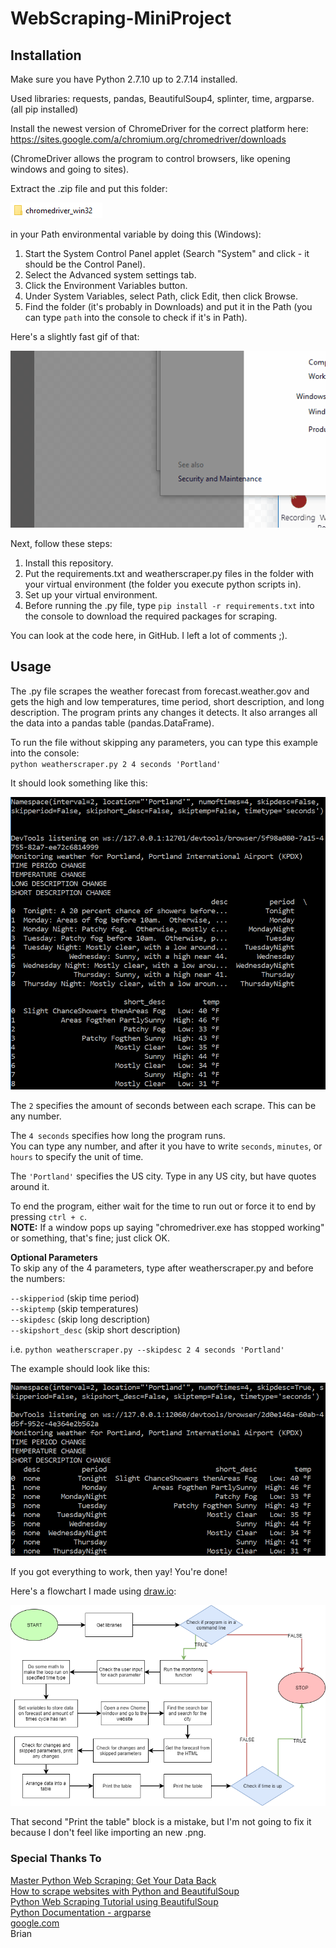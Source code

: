 # WebScraping-MiniProject
## Installation

Make sure you have Python 2.7.10 up to 2.7.14 installed.

Used libraries: requests, pandas, BeautifulSoup4, splinter, time, argparse.  
(all pip installed)

Install the newest version of ChromeDriver for the correct platform here: https://sites.google.com/a/chromium.org/chromedriver/downloads

(ChromeDriver allows the program to control browsers, like opening windows and going to sites).

Extract the .zip file and put this folder:

![ChromeDriver Folder](/images/cdriverfolder.PNG)

in your Path environmental variable by doing this (Windows):

1. Start the System Control Panel applet (Search "System" and click - it should be the Control Panel).  
2. Select the Advanced system settings tab.  
3. Click the Environment Variables button.  
4. Under System Variables, select Path, click Edit, then click Browse.  
5. Find the folder (it's probably in Downloads) and put it in the Path (you can type `path` into the console to check if it's in Path).

Here's a slightly fast gif of that:

![How to edit Path](/images/chromedriverpath.gif)

Next, follow these steps:

1. Install this repository.  
2. Put the requirements.txt and weatherscraper.py files in the folder with your virtual environment (the folder you execute python scripts in).  
3. Set up your virtual environment.
4. Before running the .py file, type `pip install -r requirements.txt` into the console to download the required packages for scraping.

You can look at the code here, in GitHub. I left a lot of comments ;).


## Usage
The .py file scrapes the weather forecast from forecast.weather.gov and gets the high and low temperatures, time period, short description, and long description. The program prints any changes it detects. It also arranges all the data into a pandas table (pandas.DataFrame).

To run the file without skipping any parameters, you can type this example into the console:  
`python weatherscraper.py 2 4 seconds 'Portland'`  

It should look something like this:

![Weather Scraping Example](/images/skipdesc.PNG)

The `2` specifies the amount of seconds between each scrape. This can be any number.

The `4 seconds` specifies how long the program runs.  
You can type any number, and after it you have to write `seconds`, `minutes`, or `hours` to specify the unit of time.

The `'Portland'` specifies the US city. Type in any US city, but have quotes around it.

To end the program, either wait for the time to run out or force it to end by pressing `ctrl + c`.  
**NOTE:** If a window pops up saying "chromedriver.exe has stopped working" or something, that's fine; just click OK.

<b>Optional Parameters</b>  
To skip any of the 4 parameters, type after weatherscraper.py and before the numbers:

`--skipperiod` (skip time period)  
`--skiptemp` (skip temperatures)  
`--skipdesc` (skip long description)  
`--skipshort_desc` (skip short description)

i.e. `python weatherscraper.py --skipdesc 2 4 seconds 'Portland'`

The example should look like this:

![Weather Scraping Example - skipdesc](/images/webscraperpic.PNG)

If you got everything to work, then yay! You're done!

Here's a flowchart I made using [draw.io](https://www.draw.io/):

![weatherscraper.py flowchart](/images/WeatherScraperDiagram.png)

That second "Print the table" block is a mistake, but I'm not going to fix it because I don't feel like importing an new .png.

### Special Thanks To  
[Master Python Web Scraping: Get Your Data Back](https://hackernoon.com/mastering-python-web-scraping-get-your-data-back-e9a5cc653d88)  
[How to scrape websites with Python and BeautifulSoup](https://medium.freecodecamp.org/how-to-scrape-websites-with-python-and-beautifulsoup-5946935d93fe)  
[Python Web Scraping Tutorial using BeautifulSoup](https://www.dataquest.io/blog/web-scraping-tutorial-python/)  
[Python Documentation - argparse](https://docs.python.org/3/library/argparse.html)  
[google.com](https://www.google.com/)  
Brian
